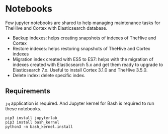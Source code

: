 # Notebooks

Few jupyter notebooks are shared to help managing maintenance tasks for TheHive and Cortex with Elasticsearch database.

- Backup indexes: helps creating snapshots of indexes of TheHive and Cortex
- Restore indexes: helps restoring snapshots of TheHive and Cortex indexes
- Migration index created with ES5 to ES7: helps with the migration of indexes created with Elasticsearch 5.x and get them ready to upgrade to Elasticsearch 7.x. Useful to install Cortex 3.1.0 and TheHive 3.5.0.
- Delete index: delete specific index.


## Requirements

`jq` application is required. And Jupyter kernel for Bash is required to run these notebooks. 

```
pip3 install jupyterlab
pip3 install bash_kernel
python3 -m bash_kernel.install
```